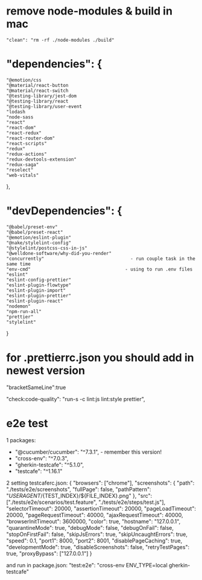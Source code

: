   # remove node-modules & build in mac
  `"clean": "rm -rf ./node-modules ./build"`

 # "dependencies": {
    "@emotion/css
    "@material/react-button
    "@material/react-switch
    "@testing-library/jest-dom
    "@testing-library/react
    "@testing-library/user-event
    "lodash
    "node-sass
    "react"
    "react-dom"
    "react-redux"
    "react-router-dom"
    "react-scripts"
    "redux"
    "redux-actions"
    "redux-devtools-extension"
    "redux-saga"
    "reselect"
    "web-vitals"
  },
# "devDependencies": {
    "@babel/preset-env"
    "@babel/preset-react"
    "@emotion/eslint-plugin"
    "@nake/stylelint-config"
    "@stylelint/postcss-css-in-js"
    "@welldone-software/why-did-you-render"
    "concurrently"                                - run couple task in the same time
    "env-cmd"                                   - using to run .env files
    "eslint"
    "eslint-config-prettier"
    "eslint-plugin-flowtype"
    "eslint-plugin-import"
    "eslint-plugin-prettier"
    "eslint-plugin-react"
    "nodemon"
    "npm-run-all"
    "prettier"
    "stylelint"
  }

  # for .prettierrc.json you should add in newest version
  "bracketSameLine":true

  "check:code-quality": "run-s -c lint:js lint:style prettier",


  # e2e test

  1 packages:

  - "@cucumber/cucumber": "^7.3.1", - remember this version!
  - "cross-env": "^7.0.3",
  - "gherkin-testcafe": "^5.1.0",
  - "testcafe": "^1.16.1"


  2 setting testcaferc.json:
 {
  "browsers": ["chrome"],
  "screenshots": {
    "path": "./tests/e2e/screenshots",
    "fullPage": false,
    "pathPattern": "${USERAGENT}/${TEST_INDEX}/${FILE_INDEX}.png"
  },
  "src": ["./tests/e2e/scenarios/test.feature", "./tests/e2e/steps/test.js"],
  "selectorTimeout": 20000,
  "assertionTimeout": 20000,
  "pageLoadTimeout": 20000,
  "pageRequestTimeout": 40000,
  "ajaxRequestTimeout": 40000,
  "browserInitTimeout": 3600000,
  "color": true,
  "hostname": "127.0.0.1",
  "quarantineMode": true,
  "debugMode": false,
  "debugOnFail": false,
  "stopOnFirstFail": false,
  "skipJsErrors": true,
  "skipUncaughtErrors": true,
  "speed": 0.1,
  "port1": 8000,
  "port2": 8001,
  "disablePageCaching": true,
  "developmentMode": true,
  "disableScreenshots": false,
  "retryTestPages": true,
  "proxyBypass": ["127.0.0.1"]
}

  and run in package.json:
      "test:e2e": "cross-env ENV_TYPE=local gherkin-testcafe"
